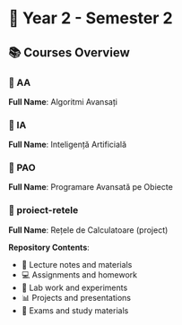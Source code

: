 # 📖 Year 2 - Semester 2

## 📚 Courses Overview

### 📂 AA 
**Full Name**: Algoritmi Avansați

### 📂 IA
**Full Name**: Inteligență Artificială

### 📂 PAO  
**Full Name**: Programare Avansată pe Obiecte

### 📂 proiect-retele
**Full Name**: Rețele de Calculatoare (project)

**Repository Contents**:
- 📄 Lecture notes and materials
- 💻 Assignments and homework
- 🔬 Lab work and experiments
- 📊 Projects and presentations
- 📝 Exams and study materials

